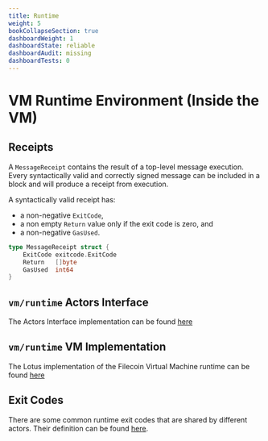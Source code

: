 ```yaml
---
title: Runtime
weight: 5
bookCollapseSection: true
dashboardWeight: 1
dashboardState: reliable
dashboardAudit: missing
dashboardTests: 0
---
```


# VM Runtime Environment (Inside the VM)

## Receipts

A `MessageReceipt` contains the result of a top-level message execution. Every syntactically valid and correctly signed message can be included in a block and will produce a receipt from execution. 

A syntactically valid receipt has:

- a non-negative `ExitCode`,
- a non empty `Return` value only if the exit code is zero, and
- a non-negative `GasUsed`.

```go
type MessageReceipt struct {
	ExitCode exitcode.ExitCode
	Return   []byte
	GasUsed  int64
}
```

## `vm/runtime` Actors Interface

The Actors Interface implementation can be found [here](https://github.com/filecoin-project/specs-actors/blob/master/actors/runtime/runtime.go)

## `vm/runtime` VM Implementation

The Lotus implementation of the Filecoin Virtual Machine runtime can be found [here](https://github.com/filecoin-project/lotus/blob/master/chain/vm/runtime.go)

## Exit Codes

There are some common runtime exit codes that are shared by different actors. Their definition can be found [here](https://github.com/filecoin-project/go-state-types/blob/master/exitcode/common.go).
